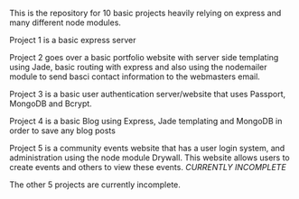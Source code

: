 This is the repository for 10 basic projects heavily relying on express and many different node modules. 

Project 1 is a basic express server

Project 2 goes over a basic portfolio website with server side templating using Jade, basic routing with express and also using the nodemailer module to send basci contact information to the webmasters email.

Project 3 is a basic user authentication server/website that uses Passport, MongoDB and Bcrypt.

Project 4 is a basic Blog using Express, Jade templating and MongoDB in order to save any blog posts

Project 5 is a community events website that has a user login system, and administration using the node module Drywall. This website allows users to create events and others to view these events. *CURRENTLY INCOMPLETE*

The other 5 projects are currently incomplete.
